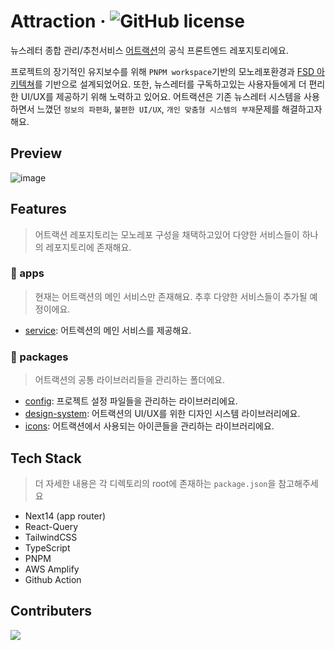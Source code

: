# Attraction &middot; ![GitHub license](https://img.shields.io/badge/license-MIT-blue.svg)

뉴스레터 종합 관리/추천서비스 [어트랙션](https://attraction.run)의 공식 프론트엔드 레포지토리에요.

프로젝트의 장기적인 유지보수를 위해 `PNPM workspace`기반의 모노레포환경과 [FSD 아키텍쳐](https://feature-sliced.design/)를 기반으로 설계되었어요. 또한, 뉴스레터를 구독하고있는 사용자들에게 더 편리한 UI/UX를 제공하기 위해 노력하고 있어요.
어트랙션은 기존 뉴스레터 시스템을 사용하면서 느꼈던 `정보의 파편화`, `불편한 UI/UX`, `개인 맞춤형 시스템의 부재`문제를 해결하고자 해요.

## Preview

![image](https://github.com/Atractorrr/Attraction-FE/assets/53262430/70defa93-549e-45c9-ab9c-c39accacd7f9)

## Features

> 어트랙션 레포지토리는 모노레포 구성을 채택하고있어 다양한 서비스들이 하나의 레포지토리에 존재해요.

### 📁 apps

> 현재는 어트랙션의 메인 서비스만 존재해요. 추후 다양한 서비스들이 추가될 예정이에요.

- [service](https://github.com/Atractorrr/Attraction-FE/tree/main/apps/service): 어트렉션의 메인 서비스를 제공해요.

### 📁 packages

> 어트랙션의 공통 라이브러리들을 관리하는 폴더에요.

- [config](https://github.com/Atractorrr/Attraction-FE/tree/main/packages/config): 프로젝트 설정 파일들을 관리하는 라이브러리에요.
- [design-system](https://github.com/Atractorrr/Attraction-FE/tree/main/packages/design-system): 어트랙션의 UI/UX를 위한 디자인 시스템 라이브러리에요.
- [icons](https://github.com/Atractorrr/Attraction-FE/tree/main/packages/icons): 어트랙션에서 사용되는 아이콘들을 관리하는 라이브러리에요.

## Tech Stack

> 더 자세한 내용은 각 디렉토리의 root에 존재하는 `package.json`을 참고해주세요

- Next14 (app router)
- React-Query
- TailwindCSS
- TypeScript
- PNPM
- AWS Amplify
- Github Action

## Contributers

<a href="https://github.com/Atractorrr/Attraction-FE/graphs/contributors">
  <img src="https://contrib.rocks/image?repo=Atractorrr/Attraction-FE" />
</a>


